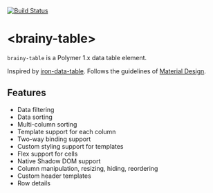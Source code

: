 [![Build Status](https://travis-ci.org/web-padawan/brainy-table.svg?branch=master)](https://travis-ci.org/web-padawan/brainy-table)

# &lt;brainy-table&gt;

`brainy-table` is a Polymer 1.x data table element.

Inspired by [iron-data-table](https://github.com/Saulis/iron-data-table).
Follows the guidelines of [Material Design](https://material.google.com/components/data-tables.html).

## Features
- Data filtering
- Data sorting
- Multi-column sorting
- Template support for each column
- Two-way binding support
- Custom styling support for templates
- Flex support for cells
- Native Shadow DOM support
- Column manipulation, resizing, hiding, reordering
- Custom header templates
- Row details
